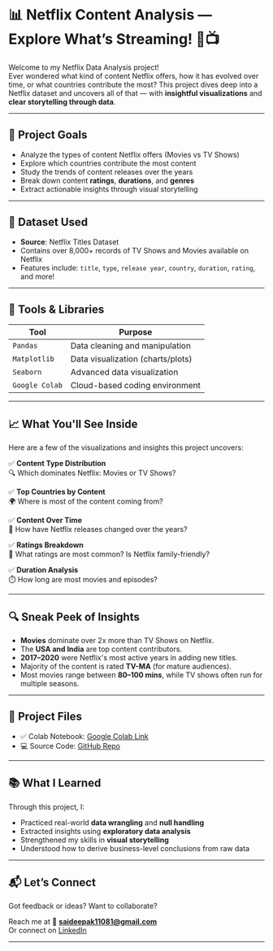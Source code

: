 # 📊 Netflix Content Analysis — Explore What’s Streaming! 🍿📺

Welcome to my Netflix Data Analysis project!  
Ever wondered what kind of content Netflix offers, how it has evolved over time, or what countries contribute the most? This project dives deep into a Netflix dataset and uncovers all of that — with **insightful visualizations** and **clear storytelling through data**.

---

## 🎯 Project Goals
- Analyze the types of content Netflix offers (Movies vs TV Shows)
- Explore which countries contribute the most content
- Study the trends of content releases over the years
- Break down content **ratings**, **durations**, and **genres**
- Extract actionable insights through visual storytelling

---

## 📌 Dataset Used
- **Source**: Netflix Titles Dataset  
- Contains over 8,000+ records of TV Shows and Movies available on Netflix  
- Features include: `title`, `type`, `release year`, `country`, `duration`, `rating`, and more!

---

## 🧪 Tools & Libraries

| Tool            | Purpose                          |
|------------------|----------------------------------|
| `Pandas`        | Data cleaning and manipulation   |
| `Matplotlib`    | Data visualization (charts/plots)|
| `Seaborn`       | Advanced data visualization      |
| `Google Colab`  | Cloud-based coding environment   |

---

## 📈 What You'll See Inside

Here are a few of the visualizations and insights this project uncovers:

✅ **Content Type Distribution**  
🔍 Which dominates Netflix: Movies or TV Shows?

✅ **Top Countries by Content**  
🌍 Where is most of the content coming from?

✅ **Content Over Time**  
📅 How have Netflix releases changed over the years?

✅ **Ratings Breakdown**  
🔞 What ratings are most common? Is Netflix family-friendly?

✅ **Duration Analysis**  
⏱️ How long are most movies and episodes?

---

## 🔍 Sneak Peek of Insights

- **Movies** dominate over 2x more than TV Shows on Netflix.
- The **USA and India** are top content contributors.
- **2017–2020** were Netflix's most active years in adding new titles.
- Majority of the content is rated **TV-MA** (for mature audiences).
- Most movies range between **80–100 mins**, while TV shows often run for multiple seasons.

---

## 🚀 Project Files

- ✅ Colab Notebook: [Google Colab Link](https://colab.research.google.com/drive/196YBIM3QQd5a0JCOluMuqrftcOHeBY0d?usp=sharing)
- 💻 Source Code: [GitHub Repo](https://github.com/SaiDeepak11081/netflix-analysis)

---

## 📚 What I Learned

Through this project, I:
- Practiced real-world **data wrangling** and **null handling**
- Extracted insights using **exploratory data analysis**
- Strengthened my skills in **visual storytelling**
- Understood how to derive business-level conclusions from raw data

---

## 📬 Let’s Connect

Got feedback or ideas? Want to collaborate?

Reach me at 📧 **saideepak11081@gmail.com**  
Or connect on [LinkedIn](https://linkedin.com/in/sai-deepak-1a7a54205)

---
